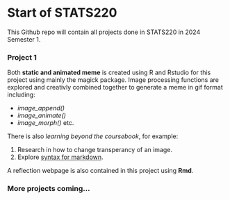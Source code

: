 
# Start of STATS220

This Github repo will contain all projects done in STATS220 in 2024 Semester 1.


### Project 1
Both **static and animated meme** is created using R and Rstudio for this project using mainly the magick package.
Image processing functions are explored and creativly combined together to generate a meme in gif format including:
* *image_append()*
* *image_animate()*
* *image_morph()* etc.



There is also *learning beyond the coursebook*, for example:
1. Research in how to change transperancy of an image.
2. Explore [syntax for markdown](https://www.markdownguide.org/basic-syntax/).


A reflection webpage is also contained in this project using **Rmd**.

### More projects coming...
